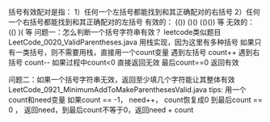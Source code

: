 括号有效配对是指：
1）任何一个左括号都能找到和其正确配对的右括号
2）任何一个右括号都能找到和其正确配对的左括号
有效的：    (())  ()()   (()())  等
无效的：     (()   )(     等
问题一：怎么判断一个括号字符串有效？
leetcode类似题目
LeetCode_0020_ValidParentheses.java
用栈实现，因为这里有多种括号
如果只有一类括号，则不需要用栈，直接用一个count变量
遇到左括号 count++
遇到右括号 count--
如果过程中count<0 直接返回无效
最后count==0 返回有效


问题二：如果一个括号字符串无效，返回至少填几个字符能让其整体有效
LeetCode_0921_MinimumAddToMakeParenthesesValid.java
tips:
用一个count和need变量
如果count == -1， need++， count恢复成0
到最后count == 0 ， 返回need，到最后count不等于0，返回need + count